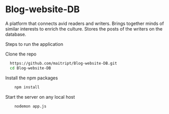 # Blog-website-DB
A platform that connects avid readers and writers. Brings together minds of similar interests to enrich the culture. Stores the posts of the writers on the database.


Steps to run the application

Clone the repo
```bash
  https://github.com/maitript/Blog-website-DB.git
  cd Blog-website-DB
```

Install the npm packages
```bash
    npm install
```

Start the server on any local host
```bash
    nodemon app.js
```
